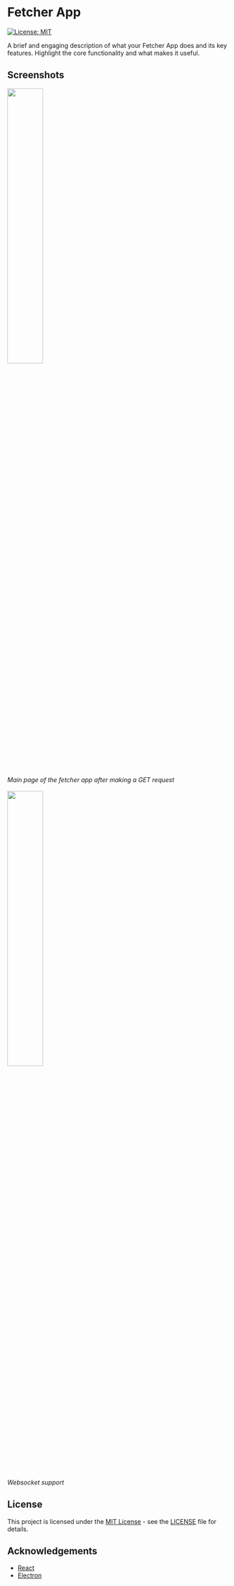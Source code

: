 # Fetcher App

[![License: MIT](https://img.shields.io/badge/License-MIT-yellow.svg)](https://opensource.org/licenses/MIT)

A brief and engaging description of what your Fetcher App does and its key features. Highlight the core functionality and what makes it useful.

## Screenshots

<img src="https://github.com/user-attachments/assets/6dedc541-b0cc-4d8d-85c1-5e24a14817e0" width="40%"/><br/>
*Main page of the fetcher app after making a GET request*<br/><br/>
<img src="https://github.com/user-attachments/assets/25d2049b-49e6-4f8e-8f4e-48e861e51a82" width="40%"/><br/>
*Websocket support*

## License
This project is licensed under the [MIT License](LICENSE) - see the [LICENSE](LICENSE) file for details.


## Acknowledgements

* [React](https://react.dev/)
* [Electron](https://www.electronjs.org/)
